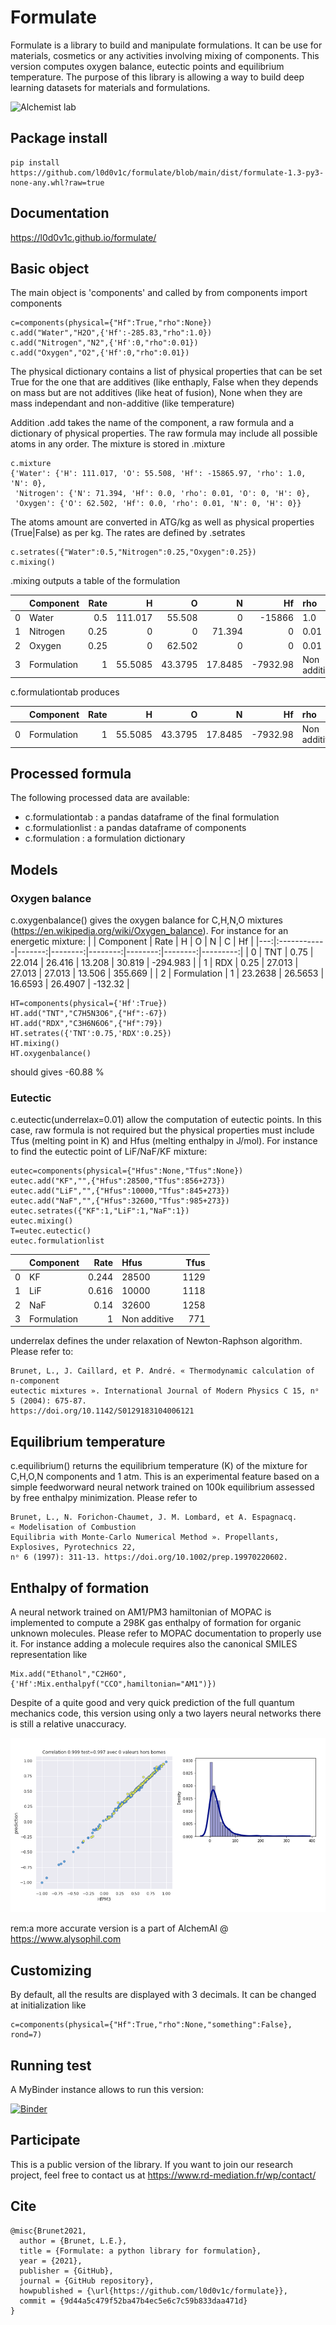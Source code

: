 # Formulate

Formulate is a library to build and manipulate formulations. It can be use for materials, cosmetics or any activities
involving mixing of components. This version computes oxygen balance, eutectic points and equilibrium temperature.
The purpose of this library is allowing a way to build deep learning datasets for materials and formulations.

![Alchemist lab](https://upload.wikimedia.org/wikipedia/commons/thumb/7/76/Amphitheatrum_sapientiae_aeternae_-_Alchemist%27s_Laboratory.png/471px-Amphitheatrum_sapientiae_aeternae_-_Alchemist%27s_Laboratory.png "Alchemist lab.de Vries")

## Package install
```
pip install https://github.com/l0d0v1c/formulate/blob/main/dist/formulate-1.3-py3-none-any.whl?raw=true
```

## Documentation

https://l0d0v1c.github.io/formulate/

## Basic object

The main object is 'components' and called by from components import components 
```
c=components(physical={"Hf":True,"rho":None}) 
c.add("Water","H2O",{'Hf':-285.83,"rho":1.0}) 
c.add("Nitrogen","N2",{'Hf':0,"rho":0.01}) 
c.add("Oxygen","O2",{'Hf':0,"rho":0.01})
```

The physical dictionary contains a list of physical properties that can be set True for the one that are additives (like enthaply, False when they depends on mass but are not additives (like heat of fusion), None when they are mass independant and non-additive (like temperature)

Addition .add takes the name of the component, a raw formula and a dictionary of physical properties. The raw formula may include all possible atoms in any order. The mixture is stored in .mixture
```
c.mixture
{'Water': {'H': 111.017, 'O': 55.508, 'Hf': -15865.97, 'rho': 1.0, 'N': 0},
 'Nitrogen': {'N': 71.394, 'Hf': 0.0, 'rho': 0.01, 'O': 0, 'H': 0},
 'Oxygen': {'O': 62.502, 'Hf': 0.0, 'rho': 0.01, 'N': 0, 'H': 0}}
 ```

 The atoms amount are converted in ATG/kg as well as physical properties (True|False) as per kg.
 The rates are defined by .setrates
 ```
 c.setrates({"Water":0.5,"Nitrogen":0.25,"Oxygen":0.25})
 c.mixing()
 ```
 .mixing outputs a table of the formulation

|    | Component   |   Rate |        H |       O |       N |        Hf | rho          |
|---:|:------------|-------:|---------:|--------:|--------:|----------:|:-------------|
|  0 | Water       |   0.5  | 111.017  | 55.508  |  0      | -15866    | 1.0          |
|  1 | Nitrogen    |   0.25 |   0      |  0      | 71.394  |      0    | 0.01         |
|  2 | Oxygen      |   0.25 |   0      | 62.502  |  0      |      0    | 0.01         |
|  3 | Formulation |   1    |  55.5085 | 43.3795 | 17.8485 |  -7932.98 | Non additive |

c.formulationtab produces

 |    | Component   |   Rate |       H |       O |       N |       Hf | rho          |
 |---:|:------------|-------:|--------:|--------:|--------:|---------:|:-------------|
 |  0 | Formulation |      1 | 55.5085 | 43.3795 | 17.8485 | -7932.98 | Non additive |'

 ## Processed formula

 The following processed data are available:
 * c.formulationtab : a pandas dataframe of the final formulation
 * c.formulationlist : a pandas dataframe of components
 * c.formulation : a formulation dictionary

 ## Models

 ### Oxygen balance 
 c.oxygenbalance() gives the oxygen balance for C,H,N,O mixtures (https://en.wikipedia.org/wiki/Oxygen_balance). For instance for an energetic mixture:
 |    | Component   |   Rate |       H |       O |       N |       C |       Hf |
 |---:|:------------|-------:|--------:|--------:|--------:|--------:|---------:|
 |  0 | TNT         |   0.75 | 22.014  | 26.416  | 13.208  | 30.819  | -294.983 |
 |  1 | RDX         |   0.25 | 27.013  | 27.013  | 27.013  | 13.506  |  355.669 |
 |  2 | Formulation |   1    | 23.2638 | 26.5653 | 16.6593 | 26.4907 | -132.32  |

 ```
HT=components(physical={'Hf':True})
HT.add("TNT","C7H5N3O6",{"Hf":-67})
HT.add("RDX","C3H6N6O6",{"Hf":79})
HT.setrates({'TNT':0.75,'RDX':0.25})
HT.mixing()
HT.oxygenbalance()
 ```
should gives -60.88 %

 ### Eutectic
c.eutectic(underrelax=0.01) allow the computation of eutectic points. In this case, raw formula is not required but the physical properties must include Tfus (melting point in K) and Hfus (melting enthalpy in J/mol). For instance to find the eutectic point of LiF/NaF/KF mixture:
```
eutec=components(physical={"Hfus":None,"Tfus":None})
eutec.add("KF","",{"Hfus":28500,"Tfus":856+273})
eutec.add("LiF","",{"Hfus":10000,"Tfus":845+273})
eutec.add("NaF","",{"Hfus":32600,"Tfus":985+273})
eutec.setrates({"KF":1,"LiF":1,"NaF":1})
eutec.mixing()
T=eutec.eutectic()
eutec.formulationlist
```
|    | Component   |   Rate | Hfus         |   Tfus |
|---:|:------------|-------:|:-------------|-------:|
|  0 | KF          |  0.244 | 28500        |   1129 |
|  1 | LiF         |  0.616 | 10000        |   1118 |
|  2 | NaF         |  0.14  | 32600        |   1258 |
|  3 | Formulation |  1     | Non additive |    771 |


underrelax defines the under relaxation of Newton-Raphson algorithm. Please refer to:
```
Brunet, L., J. Caillard, et P. André. « Thermodynamic calculation of n-component 
eutectic mixtures ». International Journal of Modern Physics C 15, nᵒ 5 (2004): 675‑87. 
https://doi.org/10.1142/S0129183104006121
```

## Equilibrium temperature
c.equilibrium() returns the equilibrium temperature (K) of the mixture for C,H,O,N components and 1 atm. This is an experimental feature based on a simple feedworward neural network trained on 100k equilibrium assessed by free enthalpy minimization. Please refer to
```
Brunet, L., N. Forichon‐Chaumet, J. M. Lombard, et A. Espagnacq. « Modelisation of Combustion
Equilibria with Monte-Carlo Numerical Method ». Propellants, Explosives, Pyrotechnics 22,
nᵒ 6 (1997): 311‑13. https://doi.org/10.1002/prep.19970220602.
```

## Enthalpy of formation
A neural network trained on AM1/PM3 hamiltonian of MOPAC is implemented to compute a 298K gas enthalpy of formation for organic unknown molecules.
Please refer to MOPAC documentation to properly use it.
For instance adding a molecule requires also the canonical SMILES representation like
```
Mix.add("Ethanol","C2H6O",{'Hf':Mix.enthalpyf("CCO",hamiltonian="AM1")})
```
Despite of a quite good and very quick prediction of the full quantum mechanics code, this version using only a two layers neural networks there is still a relative unaccuracy.

![PM3 prediction](imgs/resPM3.png "PM3 prediction and distribution of absolute gap")

rem:a more accurate version is a part of AlchemAI @ https://www.alysophil.com

## Customizing

By default, all the results are displayed with 3 decimals. It can be changed at initialization like
```
c=components(physical={"Hf":True,"rho":None,"something":False}, rond=7) 

```

## Running test

A MyBinder instance allows to run this version:

[![Binder](https://mybinder.org/badge_logo.svg)](https://mybinder.org/v2/gh/l0d0v1c/formulate/HEAD?filepath=%2Ftests%2Ftests.ipynb)

## Participate

This is a public version of the library. If you want to join our research project, feel free to contact us at https://www.rd-mediation.fr/wp/contact/


## Cite
```
@misc{Brunet2021,
  author = {Brunet, L.E.},
  title = {Formulate: a python library for formulation},
  year = {2021},
  publisher = {GitHub},
  journal = {GitHub repository},
  howpublished = {\url{https://github.com/l0d0v1c/formulate}},
  commit = {9d44a5c479f52ba47b4ec5e6c7c59b833daa471d}
}
```

